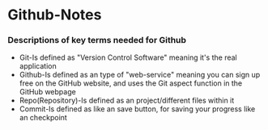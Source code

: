# Github-Notes

### Descriptions of key terms needed for Github
<ul>
  <li>Git-Is defined as "Version Control Software" meaning it's the real application</li>
  <li>Github-Is defined as an type of "web-service" meaning you can sign up free on the GitHub website, and uses the Git aspect function in the GitHub webpage</li>
  <li>Repo(Repository)-Is defined as an project/different files within it</li>
  <li>Commit-Is defined as like an save button, for saving your progress like an checkpoint</li>
</ul>
